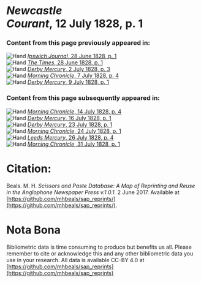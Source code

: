 # *Newcastle Courant*, 12 July 1828, p. 1  
  
### Content from this page previously appeared in:  
![Hand](http://scissorsandpaste.net/wp-content/uploads/2017/06/smallhandpointer.png) [*Ipswich Journal*, 28 June 1828, p. 1](https://mhbeals.github.io/sap_html/Ipswich-Journal/Ipswich-Journal-28-June-1828-p-1)  
![Hand](http://scissorsandpaste.net/wp-content/uploads/2017/06/smallhandpointer.png) [*The Times*, 28 June 1828, p. 1](https://mhbeals.github.io/sap_html/The-Times/The-Times-28-June-1828-p-1)  
![Hand](http://scissorsandpaste.net/wp-content/uploads/2017/06/smallhandpointer.png) [*Derby Mercury*, 2 July 1828, p. 3](https://mhbeals.github.io/sap_html/Derby-Mercury/Derby-Mercury-2-July-1828-p-3)  
![Hand](http://scissorsandpaste.net/wp-content/uploads/2017/06/smallhandpointer.png) [*Morning Chronicle*, 7 July 1828, p. 4](https://mhbeals.github.io/sap_html/Morning-Chronicle/Morning-Chronicle-7-July-1828-p-4)  
![Hand](http://scissorsandpaste.net/wp-content/uploads/2017/06/smallhandpointer.png) [*Derby Mercury*, 9 July 1828, p. 1](https://mhbeals.github.io/sap_html/Derby-Mercury/Derby-Mercury-9-July-1828-p-1)  
  
### Content from this page subsequently appeared in:  
![Hand](http://scissorsandpaste.net/wp-content/uploads/2017/06/smallhandpointer.png) [*Morning Chronicle*, 14 July 1828, p. 4](https://mhbeals.github.io/sap_html/Morning-Chronicle/Morning-Chronicle-14-July-1828-p-4)  
![Hand](http://scissorsandpaste.net/wp-content/uploads/2017/06/smallhandpointer.png) [*Derby Mercury*, 16 July 1828, p. 1](https://mhbeals.github.io/sap_html/Derby-Mercury/Derby-Mercury-16-July-1828-p-1)  
![Hand](http://scissorsandpaste.net/wp-content/uploads/2017/06/smallhandpointer.png) [*Derby Mercury*, 23 July 1828, p. 1](https://mhbeals.github.io/sap_html/Derby-Mercury/Derby-Mercury-23-July-1828-p-1)  
![Hand](http://scissorsandpaste.net/wp-content/uploads/2017/06/smallhandpointer.png) [*Morning Chronicle*, 24 July 1828, p. 1](https://mhbeals.github.io/sap_html/Morning-Chronicle/Morning-Chronicle-24-July-1828-p-1)  
![Hand](http://scissorsandpaste.net/wp-content/uploads/2017/06/smallhandpointer.png) [*Leeds Mercury*, 26 July 1828, p. 4](https://mhbeals.github.io/sap_html/Leeds-Mercury/Leeds-Mercury-26-July-1828-p-4)  
![Hand](http://scissorsandpaste.net/wp-content/uploads/2017/06/smallhandpointer.png) [*Morning Chronicle*, 31 July 1828, p. 1](https://mhbeals.github.io/sap_html/Morning-Chronicle/Morning-Chronicle-31-July-1828-p-1)  


# Citation: 

Beals. M. H. *Scissors and Paste Database: A Map of Reprinting and Reuse in the Anglophone Newspaper Press v.1.0.1.* 2 June 2017. Available at [https://github.com/mhbeals/sap_reprints/](https://github.com/mhbeals/sap_reprints/). 

# Nota Bona

Bibliometric data is time consuming to produce but benefits us all. Please remember to cite or acknowledge this and any other bibliometric data you use in your research. All data is available CC-BY 4.0 at [https://github.com/mhbeals/sap_reprints](https://github.com/mhbeals/sap_reprints)